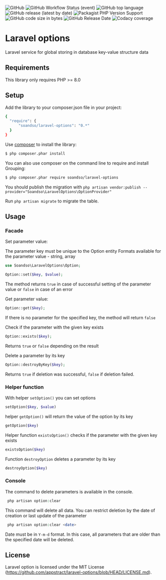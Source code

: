 ![GitHub](https://img.shields.io/github/license/soandsoSwEn/laravel-options)
![GitHub Workflow Status (event)](https://img.shields.io/github/workflow/status/soandsoSwEn/laravel-options/PHP%20Composer)
![GitHub top language](https://img.shields.io/github/languages/top/soandsoSwEn/laravel-options)
![GitHub release (latest by date)](https://img.shields.io/github/v/release/soandsoSwEn/laravel-options)
![Packagist PHP Version Support](https://img.shields.io/packagist/php-v/soandso/laravel-options)
![GitHub code size in bytes](https://img.shields.io/github/languages/code-size/soandsoSwEn/laravel-options)
![GitHub Release Date](https://img.shields.io/github/release-date/soandsoSwEn/laravel-options)
![Codacy coverage](https://img.shields.io/codacy/coverage/4cf6615e8d76442cae636cdb42f2d09b)

Laravel options
========================================

Laravel service for global storing in database key-value structure data


Requirements
-----------

This library only requires PHP >= 8.0

Setup
-----

Add the library to your composer.json file in your project:

```bash
{
  "require": {
      "soandso/laravel-options": "0.*"
  }
}
```

Use [composer](http://getcomposer.org) to install the library:

```bash
$ php composer.phar install
```

You can also use composer on the command line to require and install Grouping:

```bash
$ php composer.phar require soandso/laravel-options
```

You should publish the migration with ```php artisan vendor:publish --provider="Soandso\LaravelOptions\OptionProvider" ```

Run ```php artisan migrate``` to migrate the table.

Usage
-----

### Facade

Set parameter value:

The parameter key must be unique to the Option entity
Formats available for the parameter value - string, array

```php
use Soandso\LaravelOptions\Option;

Option::set($key, $value);
```

The method returns ```true``` in case of successful setting of the parameter value or ```false``` in case of an error

Get parameter value:

```php
Option::get($key);
```

If there is no parameter for the specified key, the method will return ```false```

Check if the parameter with the given key exists
```php
Option::exists($key);
```
Returns ```true``` or ```false``` depending on the result

Delete a parameter by its key
```php
Option::destroyByKey($key);
```
Returns ```true``` if deletion was successful, ```false``` if deletion failed.

### Helper function

With helper ```setOption()``` you can set options
```php
setOption($key, $value)
```

helper ```getOption()``` will return the value of the option by its key
```php
getOption($key)
````

Helper function ```existsOption()``` checks if the parameter with the given key exists
```php
existsOption($key)
```

Function ```destroyOption``` deletes a parameter by its key
```php
destroyOption($key)
```

### Console

The command to delete parameters is available in the console.
```php
 php artisan option:clear
 ```
This command will delete all data. You can restrict deletion by the date of creation or last update of the parameter
```php
 php artisan option:clear <date>
 ```
Date must be in ```Y-m-d``` format. In this case, all parameters that are older than the specified date will be deleted.



License
-------

Laravel option is licensed under the MIT License (https://github.com/appstract/laravel-options/blob/HEAD/LICENSE.md).